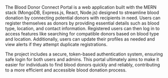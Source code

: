 The Blood Donor Connect Portal is a web application built with the MERN stack (MongoDB, Express.js, React, Node.js) designed to streamline blood donation by connecting potential donors with recipients in need. Users can register themselves as donors by providing essential details such as blood type, location, and contact information. Registered users can then log in to access features like searching for compatible donors based on blood type and location. Additionally, users can update their profiles as needed and view alerts if they attempt duplicate registrations.

The project includes a secure, token-based authentication system, ensuring safe login for both users and admins. This portal ultimately aims to make it easier for individuals to find blood donors quickly and reliably, contributing to a more efficient and accessible blood donation process.

